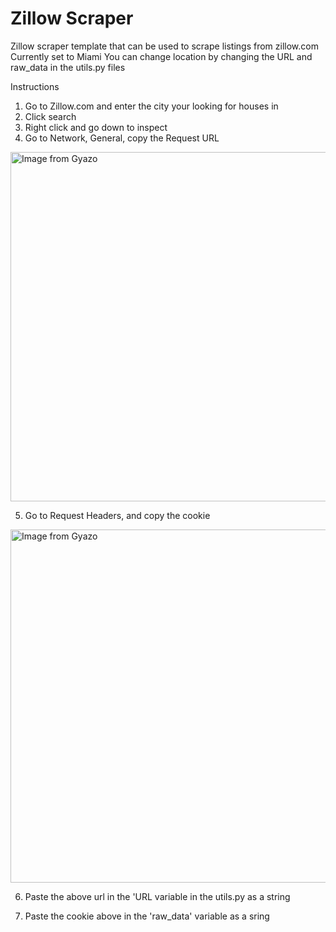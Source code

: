 # Zillow Scraper

Zillow scraper template that can be used to scrape listings from zillow.com
Currently set to Miami 
You can change location by changing the URL and raw_data in the utils.py files

Instructions

1. Go to Zillow.com and enter the city your looking for houses in
2. Click search
3. Right click and go down to inspect
4. Go to Network, General, copy the Request URL

 <a href="https://gyazo.com/734372791e1dfaebfc609ac36398f539"><img src="https://i.gyazo.com/734372791e1dfaebfc609ac36398f539.png" alt="Image from Gyazo" width="559"/></a>
 
 5. Go to Request Headers, and copy the cookie
 
 <a href="https://gyazo.com/69ecab3e34eed8a1ccf9610f14ace75b"><img src="https://i.gyazo.com/69ecab3e34eed8a1ccf9610f14ace75b.png" alt="Image from Gyazo" width="565"/></a>
 
6. Paste the above url in the 'URL variable in the utils.py as a string
 
7. Paste the cookie above in the 'raw_data' variable as a sring
